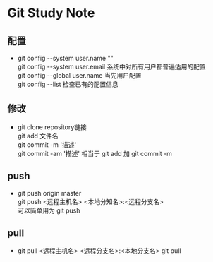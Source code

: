 # Git Study Note

## 配置

* git config --system user.name ""  
    git config --system user.email 系统中对所有用户都普遍适用的配置  
    git config --global user.name 当先用户配置  
    git config --list 检查已有的配置信息  

## 修改

* git clone repository链接  
    git add 文件名  
    git commit -m '描述'  
    git commit -am '描述' 相当于 git add 加 git commit -m

## push

* git push origin master  
    git push <远程主机名> <本地分知名>:<远程分支名>  
    可以简单用为 git push

## pull

* git pull <远程主机名> <远程分支名>:<本地分支名>
    git pull